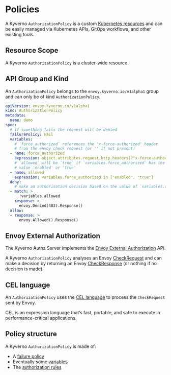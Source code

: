 # Policies

A Kyverno `AuthorizationPolicy` is a custom [Kubernetes resources](https://kubernetes.io/docs/concepts/extend-kubernetes/api-extension/custom-resources/) and can be easily managed via Kubernetes APIs, GitOps workflows, and other existing tools.

## Resource Scope

A Kyverno `AuthorizationPolicy` is a cluster-wide resource.

## API Group and Kind

An `AuthorizationPolicy` belongs to the `envoy.kyverno.io/v1alpha1` group and can only be of kind `AuthorizationPolicy`.

```yaml
apiVersion: envoy.kyverno.io/v1alpha1
kind: AuthorizationPolicy
metadata:
  name: demo
spec:
  # if something fails the request will be denied
  failurePolicy: Fail
  variables:
    # `force_authorized` references the 'x-force-authorized' header
    # from the envoy check request (or '' if not present)
  - name: force_authorized
    expression: object.attributes.request.http.headers[?"x-force-authorized"].orValue("")
    # `allowed` will be `true` if `variables.force_authorized` has the
    # value 'enabled' or 'true'
  - name: allowed
    expression: variables.force_authorized in ["enabled", "true"]
  deny:
    # make an authorisation decision based on the value of `variables.allowed`
  - match: >
      !variables.allowed
    response: >
      envoy.Denied(403).Response()
  allow:
  - response: >
      envoy.Allowed().Response()
```

## Envoy External Authorization

The Kyverno Authz Server implements the [Envoy External Authorization](https://www.envoyproxy.io/docs/envoy/latest/intro/arch_overview/security/ext_authz_filter) API.

A Kyverno `AuthorizationPolicy` analyses an Envoy [CheckRequest](https://www.envoyproxy.io/docs/envoy/latest/api-v3/service/auth/v3/external_auth.proto#service-auth-v3-checkrequest) and can make a decision by returning an Envoy [CheckResponse](https://www.envoyproxy.io/docs/envoy/latest/api-v3/service/auth/v3/external_auth.proto#service-auth-v3-checkresponse) (or nothing if no decision is made).

## CEL language

An `AuthorizationPolicy` uses the [CEL language](https://github.com/google/cel-spec) to process the `CheckRequest` sent by Envoy.

CEL is an expression language that’s fast, portable, and safe to execute in performance-critical applications.

## Policy structure

A Kyverno `AuthorizationPolicy` is made of:

- A [failure policy](./failure-policy.md)
- Eventually some [variables](./variables.md)
- The [authorization rules](./authorization-rules.md)
